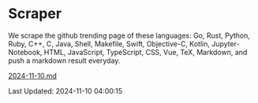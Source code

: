 # Scraper

We scrape the github trending page of these languages: Go, Rust, Python, Ruby, C++, C, Java, Shell, Makefile, Swift, Objective-C, Kotlin, Jupyter-Notebook, HTML, JavaScript, TypeScript, CSS, Vue, TeX, Markdown, and push a markdown result everyday.

[2024-11-10.md](https://github.com/yangwenmai/github-trending-backup/blob/master/2024-11-10.md)

Last Updated: 2024-11-10 04:00:15
